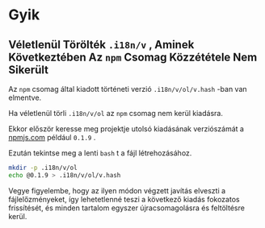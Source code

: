 # Gyik

## Véletlenül Törölték `.i18n/v` , Aminek Következtében Az `npm` Csomag Közzététele Nem Sikerült

Az `npm` csomag által kiadott történeti verzió `.i18n/v/ol/v.hash` -ban van elmentve.

Ha véletlenül törli `.i18n/v/ol` az `npm` csomag nem kerül kiadásra.

Ekkor először keresse meg projektje utolsó kiadásának verziószámát a [npmjs.com](//npmjs.com) például `0.1.9` .

Ezután tekintse meg a lenti `bash` t a fájl létrehozásához.

```bash
mkdir -p .i18n/v/ol
echo @0.1.9 > .i18n/v/ol/v.hash
```

Vegye figyelembe, hogy az ilyen módon végzett javítás elveszti a fájlelőzményeket, így lehetetlenné teszi a következő kiadás fokozatos frissítését, és minden tartalom egyszer újracsomagolásra és feltöltésre kerül.